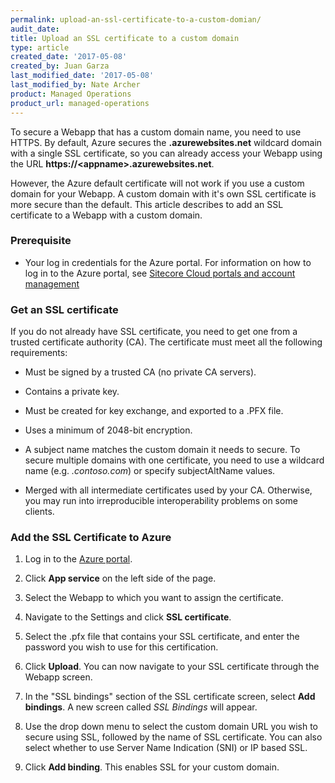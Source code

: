 ```yaml
---
permalink: upload-an-ssl-certificate-to-a-custom-domian/
audit_date:
title: Upload an SSL certificate to a custom domain
type: article
created_date: '2017-05-08'
created_by: Juan Garza
last_modified_date: '2017-05-08'
last_modified_by: Nate Archer
product: Managed Operations
product_url: managed-operations
---
```


To secure a Webapp that has a custom domain name, you need to use HTTPS. By default, Azure secures the **.azurewebsites.net** wildcard domain with a single SSL certificate, so you can already access your Webapp using the URL **https://\<appname>.azurewebsites.net**.

However, the Azure default certificate will not work if you use a custom domain for your Webapp. A custom domain with it's own SSL certificate is more secure than the default. This article describes to add an SSL certificate to a Webapp with a custom domain.

### Prerequisite

- Your log in credentials for the Azure portal. For information on how to log in to the Azure portal, see [Sitecore Cloud portals and account management](/how-to/sitecore-cloud-portals-and-account-management/)

### Get an SSL certificate

If you do not already have SSL certificate, you need to get one from a trusted certificate authority (CA). The certificate must meet all the following requirements:

- Must be signed by a trusted CA (no private CA servers).

- Contains a private key.

- Must be created for key exchange, and exported to a .PFX file.

- Uses a minimum of 2048-bit encryption.

- A subject name matches the custom domain it needs to secure. To secure multiple domains with one certificate, you need to use a wildcard name (e.g. *.contoso.com*) or specify subjectAltName values.

- Merged with all intermediate certificates used by your CA. Otherwise, you may run into irreproducible interoperability problems on some clients.

<!---Need to figure out rules for linking to Azure documentation--->

### Add the SSL Certificate to Azure

1. Log in to the [Azure portal](https://portal.azure.com).

2. Click **App service** on the left side of the page.

3. Select the Webapp to which you want to assign the certificate.

4. Navigate to the Settings and click **SSL certificate**.

5. Select the .pfx file that contains your SSL certificate, and enter the password you wish to use for this certification.

6. Click **Upload**. You can now navigate to your SSL certificate through the Webapp screen.

    <!---Screenshot might be useful here--->

7. In the "SSL bindings" section of the SSL certificate screen, select **Add bindings**. A new screen called *SSL Bindings* will appear.

8. Use the drop down menu to select the custom domain URL you wish to secure using SSL, followed by the name of SSL certificate. You can also select whether to use Server Name Indication (SNI) or IP based SSL.

9. Click **Add binding**. This enables SSL for your custom domain.
